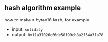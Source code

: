 ## hash algorithm example

how to make a bytes16 hash, for example


- input: `solidity`
- output: `0x11a37026c66de58f99cb8a2f34a31a78`

